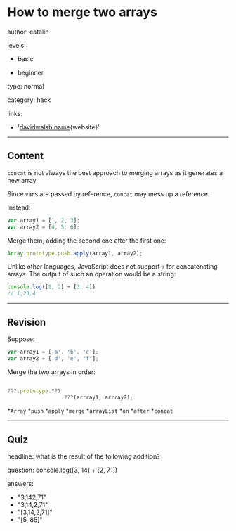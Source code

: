 # How to merge two arrays
author: catalin

levels:

  - basic

  - beginner

type: normal

category: hack

links:

  - '[davidwalsh.name](https://davidwalsh.name/merge-arrays-javascript){website}'

---
## Content

`concat` is not always the best approach to merging arrays as it generates a new array. 

Since `var`s are passed by reference, `concat` may mess up a reference.

Instead:
```javascript
var array1 = [1, 2, 3];
var array2 = [4, 5, 6];

```
Merge them, adding the second one after the first one:
```javascript
Array.prototype.push.apply(array1, array2);

```

Unlike other languages, JavaScript does not support `+` for concatenating arrays. The output of such an operation would be a string:
```javascript
console.log([1, 2] + [3, 4])
// 1,23,4
```


---
## Revision

Suppose:
```javascript
var array1 = ['a', 'b', 'c'];
var array2 = ['d', 'e', 'f'];
```

Merge the two arrays in order:
```javascript

???.prototype.???
                 .???(arrray1, arrray2);
```
*`Array`
*`push`
*`apply`
*`merge`
*`arrayList`
*`on`
*`after`
*`concat`

---
## Quiz

headline: what is the result of the following addition?

question: console.log([3, 14] + [2, 71])

answers:
  - "3,142,71"
  - "3,14,2,71"
  - "[3,14,2,71]"
  - "[5, 85]"
